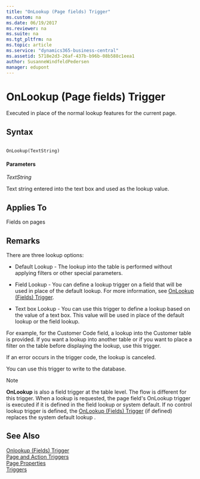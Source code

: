 ```yaml
---
title: "OnLookup (Page fields) Trigger"
ms.custom: na
ms.date: 06/19/2017
ms.reviewer: na
ms.suite: na
ms.tgt_pltfrm: na
ms.topic: article
ms.service: "dynamics365-business-central"
ms.assetid: 5718e2d3-26af-437b-b96b-08b588c1eea1
author: SusanneWindfeldPedersen
manager: edupont
---
```



# OnLookup (Page fields) Trigger
Executed in place of the normal lookup features for the current page.  

## Syntax  

```  

OnLookup(TextString)  
```  

#### Parameters  
 *TextString*  

 Text string entered into the text box and used as the lookup value.  

## Applies To  
 Fields on pages  

## Remarks  
 There are three lookup options:  

-   Default Lookup - The lookup into the table is performed without applying filters or other special parameters.  

-   Field Lookup - You can define a lookup trigger on a field that will be used in place of the default lookup. For more information, see [OnLookup (Fields) Trigger](devenv-onlookup-fields-trigger.md).  

-   Text box Lookup - You can use this trigger to define a lookup based on the value of a text box. This value will be used in place of the default lookup or the field lookup.  

 For example, for the Customer Code field, a lookup into the Customer table is provided. If you want a lookup into another table or if you want to place a filter on the table before displaying the lookup, use this trigger.  

 If an error occurs in the trigger code, the lookup is canceled.  

 You can use this trigger to write to the database.  

> [!NOTE]  
>  **OnLookup** is also a field trigger at the table level. The flow is different for this trigger. When a lookup is requested, the page field's OnLookup trigger is executed if it is defined in the field lookup or system default. If no control lookup trigger is defined, the [OnLookup (Fields) Trigger](devenv-onlookup-fields-trigger.md) \(if defined\) replaces the system default lookup .  

## See Also  
[Onlookup (Fields) Trigger](devenv-onlookup-fields-trigger.md)  
[Page and Action Triggers](devenv-page-and-action-triggers.md)  
[Page Properties](../properties/devenv-page-properties.md)  
[Triggers](devenv-triggers.md)  